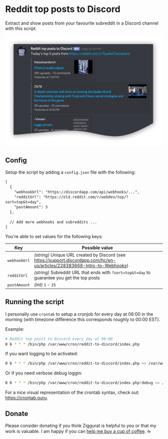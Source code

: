 # Reddit top posts to Discord

Extract and show posts from your favourite subreddit in a Discord channel with this script.

![Screenshot of Reddit top posts to Discord in action](/img/screenshot.png)

## Config

Setup the script by adding a `config.json` file with the following:

```jsonc
[
  {
    "webhookUrl": "https://discordapp.com/api/webhooks/...",
    "redditUrl": "https://old.reddit.com/r/webdev/top/?sort=top&t=day",
    "postAmount": 5
  },

  // Add more webhooks and subreddits ...
]
```

You're able to set values for the following keys:

| Key           | Possible value |
| ------------- | ------------- |
| `webhookUrl`    | _(string)_ Unique URL created by Discord (see https://support.discordapp.com/hc/en-us/articles/228383668-Intro-to-Webhooks) |
| `redditUrl`     | _(string)_ Subreddit URL that ends with `?sort=top&t=day` to guarantee you get the top posts |
| `postAmount`    | _(int)_ `1` - `25` |

## Running the script

I personally use `crontab` to setup a cronjob for every day at 06:00 in the morning (with timezone difference this corresponds roughly to 00:00 EST).

Example:

```bash
# Reddit top posts to Discord every day at 06:00
0 6 * * * /bin/php /var/www/cron/reddit-to-discord/index.php
```

If you want logging to be activated:

```bash
0 6 * * * /bin/php /var/www/cron/reddit-to-discord/index.php >> /var/www/cron/reddit-to-discord/log 2>&1
```

Or if you need verbose debug loggin:
```bash
0 6 * * * /bin/php /var/www/cron/reddit-to-discord/index.php?debug >> /var/www/cron/reddit-to-discord/log 2>&1
```

For a nice visual representation of the crontab syntax, check out: https://crontab.guru.

## Donate
Please consider donating if you think Ziggurat is helpful to you or that my work is valuable. I am happy if you can [help me buy a cup of coffee](https://paypal.me/MalMousawy). ☕️
